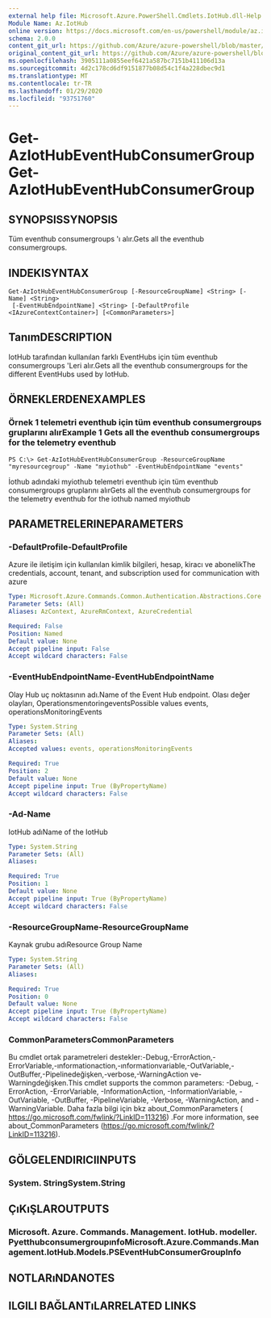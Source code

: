 ```yaml
---
external help file: Microsoft.Azure.PowerShell.Cmdlets.IotHub.dll-Help.xml
Module Name: Az.IotHub
online version: https://docs.microsoft.com/en-us/powershell/module/az.iothub/get-aziothubeventhubconsumergroup
schema: 2.0.0
content_git_url: https://github.com/Azure/azure-powershell/blob/master/src/IotHub/IotHub/help/Get-AzIotHubEventHubConsumerGroup.md
original_content_git_url: https://github.com/Azure/azure-powershell/blob/master/src/IotHub/IotHub/help/Get-AzIotHubEventHubConsumerGroup.md
ms.openlocfilehash: 3905111a0855eef6421a587bc7151b411106d13a
ms.sourcegitcommit: 4d2c178cd6df9151877b08d54c1f4a228dbec9d1
ms.translationtype: MT
ms.contentlocale: tr-TR
ms.lasthandoff: 01/29/2020
ms.locfileid: "93751760"
---
```

# <span data-ttu-id="b57f8-101">Get-AzIotHubEventHubConsumerGroup</span><span class="sxs-lookup"><span data-stu-id="b57f8-101">Get-AzIotHubEventHubConsumerGroup</span></span>

## <span data-ttu-id="b57f8-102">SYNOPSIS</span><span class="sxs-lookup"><span data-stu-id="b57f8-102">SYNOPSIS</span></span>
<span data-ttu-id="b57f8-103">Tüm eventhub consumergroups 'ı alır.</span><span class="sxs-lookup"><span data-stu-id="b57f8-103">Gets all the eventhub consumergroups.</span></span>

## <span data-ttu-id="b57f8-104">INDEKI</span><span class="sxs-lookup"><span data-stu-id="b57f8-104">SYNTAX</span></span>

```
Get-AzIotHubEventHubConsumerGroup [-ResourceGroupName] <String> [-Name] <String>
 [-EventHubEndpointName] <String> [-DefaultProfile <IAzureContextContainer>] [<CommonParameters>]
```

## <span data-ttu-id="b57f8-105">Tanım</span><span class="sxs-lookup"><span data-stu-id="b57f8-105">DESCRIPTION</span></span>
<span data-ttu-id="b57f8-106">IotHub tarafından kullanılan farklı EventHubs için tüm eventhub consumergroups 'Leri alır.</span><span class="sxs-lookup"><span data-stu-id="b57f8-106">Gets all the eventhub consumergroups for the different EventHubs used by IotHub.</span></span>

## <span data-ttu-id="b57f8-107">ÖRNEKLERDEN</span><span class="sxs-lookup"><span data-stu-id="b57f8-107">EXAMPLES</span></span>

### <span data-ttu-id="b57f8-108">Örnek 1 telemetri eventhub için tüm eventhub consumergroups gruplarını alır</span><span class="sxs-lookup"><span data-stu-id="b57f8-108">Example 1 Gets all the eventhub consumergroups for the telemetry eventhub</span></span>
```
PS C:\> Get-AzIotHubEventHubConsumerGroup -ResourceGroupName "myresourcegroup" -Name "myiothub" -EventHubEndpointName "events"
```

<span data-ttu-id="b57f8-109">İothub adındaki myiothub telemetri eventhub için tüm eventhub consumergroups gruplarını alır</span><span class="sxs-lookup"><span data-stu-id="b57f8-109">Gets all the eventhub consumergroups for the telemetry eventhub for the iothub named myiothub</span></span>

## <span data-ttu-id="b57f8-110">PARAMETRELERINE</span><span class="sxs-lookup"><span data-stu-id="b57f8-110">PARAMETERS</span></span>

### <span data-ttu-id="b57f8-111">-DefaultProfile</span><span class="sxs-lookup"><span data-stu-id="b57f8-111">-DefaultProfile</span></span>
<span data-ttu-id="b57f8-112">Azure ile iletişim için kullanılan kimlik bilgileri, hesap, kiracı ve abonelik</span><span class="sxs-lookup"><span data-stu-id="b57f8-112">The credentials, account, tenant, and subscription used for communication with azure</span></span>

```yaml
Type: Microsoft.Azure.Commands.Common.Authentication.Abstractions.Core.IAzureContextContainer
Parameter Sets: (All)
Aliases: AzContext, AzureRmContext, AzureCredential

Required: False
Position: Named
Default value: None
Accept pipeline input: False
Accept wildcard characters: False
```

### <span data-ttu-id="b57f8-113">-EventHubEndpointName</span><span class="sxs-lookup"><span data-stu-id="b57f8-113">-EventHubEndpointName</span></span>
<span data-ttu-id="b57f8-114">Olay Hub uç noktasının adı.</span><span class="sxs-lookup"><span data-stu-id="b57f8-114">Name of the Event Hub endpoint.</span></span>
<span data-ttu-id="b57f8-115">Olası değer olayları, Operationsmenıtoringevents</span><span class="sxs-lookup"><span data-stu-id="b57f8-115">Possible values events, operationsMonitoringEvents</span></span>

```yaml
Type: System.String
Parameter Sets: (All)
Aliases:
Accepted values: events, operationsMonitoringEvents

Required: True
Position: 2
Default value: None
Accept pipeline input: True (ByPropertyName)
Accept wildcard characters: False
```

### <span data-ttu-id="b57f8-116">-Ad</span><span class="sxs-lookup"><span data-stu-id="b57f8-116">-Name</span></span>
<span data-ttu-id="b57f8-117">IotHub adı</span><span class="sxs-lookup"><span data-stu-id="b57f8-117">Name of the IotHub</span></span>

```yaml
Type: System.String
Parameter Sets: (All)
Aliases:

Required: True
Position: 1
Default value: None
Accept pipeline input: True (ByPropertyName)
Accept wildcard characters: False
```

### <span data-ttu-id="b57f8-118">-ResourceGroupName</span><span class="sxs-lookup"><span data-stu-id="b57f8-118">-ResourceGroupName</span></span>
<span data-ttu-id="b57f8-119">Kaynak grubu adı</span><span class="sxs-lookup"><span data-stu-id="b57f8-119">Resource Group Name</span></span>

```yaml
Type: System.String
Parameter Sets: (All)
Aliases:

Required: True
Position: 0
Default value: None
Accept pipeline input: True (ByPropertyName)
Accept wildcard characters: False
```

### <span data-ttu-id="b57f8-120">CommonParameters</span><span class="sxs-lookup"><span data-stu-id="b57f8-120">CommonParameters</span></span>
<span data-ttu-id="b57f8-121">Bu cmdlet ortak parametreleri destekler:-Debug,-ErrorAction,-ErrorVariable,-ınformationaction,-ınformationvariable,-OutVariable,-OutBuffer,-Pipelinedeğişken,-verbose,-WarningAction ve-Warningdeğişken.</span><span class="sxs-lookup"><span data-stu-id="b57f8-121">This cmdlet supports the common parameters: -Debug, -ErrorAction, -ErrorVariable, -InformationAction, -InformationVariable, -OutVariable, -OutBuffer, -PipelineVariable, -Verbose, -WarningAction, and -WarningVariable.</span></span> <span data-ttu-id="b57f8-122">Daha fazla bilgi için bkz about_CommonParameters ( https://go.microsoft.com/fwlink/?LinkID=113216) .</span><span class="sxs-lookup"><span data-stu-id="b57f8-122">For more information, see about_CommonParameters (https://go.microsoft.com/fwlink/?LinkID=113216).</span></span>

## <span data-ttu-id="b57f8-123">GÖLGELENDIRICI</span><span class="sxs-lookup"><span data-stu-id="b57f8-123">INPUTS</span></span>

### <span data-ttu-id="b57f8-124">System. String</span><span class="sxs-lookup"><span data-stu-id="b57f8-124">System.String</span></span>

## <span data-ttu-id="b57f8-125">ÇıKıŞLAR</span><span class="sxs-lookup"><span data-stu-id="b57f8-125">OUTPUTS</span></span>

### <span data-ttu-id="b57f8-126">Microsoft. Azure. Commands. Management. IotHub. modeller. Pyetthubconsumergroupınfo</span><span class="sxs-lookup"><span data-stu-id="b57f8-126">Microsoft.Azure.Commands.Management.IotHub.Models.PSEventHubConsumerGroupInfo</span></span>

## <span data-ttu-id="b57f8-127">NOTLARıNDA</span><span class="sxs-lookup"><span data-stu-id="b57f8-127">NOTES</span></span>

## <span data-ttu-id="b57f8-128">ILGILI BAĞLANTıLAR</span><span class="sxs-lookup"><span data-stu-id="b57f8-128">RELATED LINKS</span></span>
